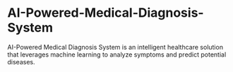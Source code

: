 # AI-Powered-Medical-Diagnosis-System
AI-Powered Medical Diagnosis System is an intelligent healthcare solution that leverages machine learning to analyze symptoms and predict potential diseases.
